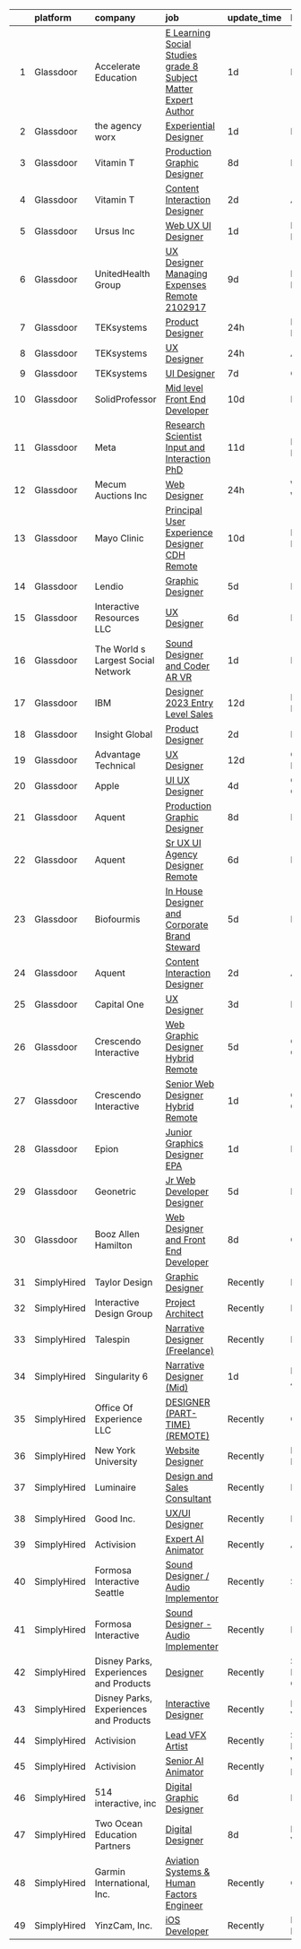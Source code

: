 

|    | platform    | company                                | job                                                                                                                                                                                                                                                                                                                                                                                                                                                                                                                                                                                                                                                                                                                                                                                                                                                                                                                                                                                                                                                                                                                                                                                                                                                                                                                                                                                                                                                                                                                                                 | update_time   | location             |
|---:|:------------|:---------------------------------------|:----------------------------------------------------------------------------------------------------------------------------------------------------------------------------------------------------------------------------------------------------------------------------------------------------------------------------------------------------------------------------------------------------------------------------------------------------------------------------------------------------------------------------------------------------------------------------------------------------------------------------------------------------------------------------------------------------------------------------------------------------------------------------------------------------------------------------------------------------------------------------------------------------------------------------------------------------------------------------------------------------------------------------------------------------------------------------------------------------------------------------------------------------------------------------------------------------------------------------------------------------------------------------------------------------------------------------------------------------------------------------------------------------------------------------------------------------------------------------------------------------------------------------------------------------|:--------------|:---------------------|
|  1 | Glassdoor   | Accelerate Education                   | [E Learning Social Studies grade 8 Subject Matter Expert Author](https://www.glassdoor.com/partner/jobListing.htm?pos=113&ao=1110586&s=58&guid=0000018364090a0daa118d32c1678b27&src=GD_JOB_AD&t=SR&vt=w&ea=1&cs=1_73436b84&cb=1663830657964&jobListingId=1008150875464&cpc=1CBFC3E34E2A31FF&jrtk=3-0-1gdi0i2i22god001-1gdi0i2ilj4jq800-3aac58438d6f8adb--6NYlbfkN0C7xa7DVYBH82EOrPVl9wy0CRhCvggGIIc2dbSrXoZxjXmjzWYCxTTgHhABY2DyPa50pWwcB21B4xQW5P7GwwzUYfcE7DsJmIi8N1uJHOuANzkYRD8ipRrvoo6exnNWRG4IDZyzEmjgLlLyV0uIFYmawJedtn6sX1wAdADjEOdnzncg8vyFHshCbmtJjeYhLxJWc-zIKhE7FYsyroXlqWsnihoazoDVBksWPpIltyxWbHCFFRfIG025pOjJ82jqUK2Z1lxOlGebgTQ8AJBIVaiFd_SRPPyQqxOa2YQmo3K0VYxWvqexb5h0hAf_YWDjnF1Zo2yrFmj83759ZIRo8pLD1PYEgA9sif3PAXv0VFrErKM2RMlVS7XmVzrP7BKWpU364-fAjO6pCTLf3_WbdW3omLaEHG8Z56bk1TiZ0vsByhVJYTws_3lpM4uUGUEImdXFPqC3QBx-ZxPU9IQgE6tVaIYqI5bFBCBhwTzbChOie6zroCdpj55qnXUKDcMZXJB4BlNDgnLLrhK7DuwvDVqjgPvVzBjDSb5SWR1S8bYqCA1ogypQgP0ndNQFC-KINF8%3D)                                                                                                                                                                                                                                                                                                                                                                                                                                                                                                                                                                             | 1d            | Remote               |
|  2 | Glassdoor   | the agency worx                        | [Experiential Designer](https://www.glassdoor.com/partner/jobListing.htm?pos=112&ao=1110586&s=58&guid=0000018364090a0daa118d32c1678b27&src=GD_JOB_AD&t=SR&vt=w&ea=1&cs=1_b2f9d81d&cb=1663830657963&jobListingId=1008151740696&cpc=451933188B21919D&jrtk=3-0-1gdi0i2i22god001-1gdi0i2ilj4jq800-e83289c7879a3890--6NYlbfkN0CNOKpjDIEH11s39GTuUki_mvxNbnX5BtDlH5CMrheAnKze_5JrwQ4joDkGUDohP_Swb8kvI57IGVheLEyWrqJYH2sZnkTZ72lSr6eYAZElRuXevluXizbSRAX2H05GsReTl3_dZG9GrYnvLAAnyH0JKj5A_zXyUM5OFuG20dR5aHIWOBED_kWMYdQb-djhSOLOoENJIcEAFUrEDBoi6wBHngqb0321zgjTHUiPus0KKk9ZAaCI6idUZmub80x7CsgFChAC3YDpPqk7417x7MTbXIGspyhytdxd3oVm2ZzJbP9jwmfdlCDpy-Kgt8berh2HvyGlFBWNqP7Ic34-SVWRuxdi9H3pvlJr0mLMi0ZSiNuCOEKHkF1AEWXCRUW-a0SHyJe_0xi44SPrZnPoin66Cq6iZor6g4s6ostbw0ttkfXZ01J41y1xlN7A9OjAUWTA4FouZdBjeUTh9v6xP-9zG3Y3n6znLlq171BqZDfEoD7BzgUlLhOqlbyXR1JuhHpNml0-F02dEMcnow8FzVQp)                                                                                                                                                                                                                                                                                                                                                                                                                                                                                                                                                                                                                                                                    | 1d            | Remote               |
|  3 | Glassdoor   | Vitamin T                              | [Production Graphic Designer](https://www.glassdoor.com/partner/jobListing.htm?pos=122&ao=1110586&s=58&guid=0000018364090a0daa118d32c1678b27&src=GD_JOB_AD&t=SR&vt=w&cs=1_91a9724b&cb=1663830657965&jobListingId=1008137628230&cpc=F41FEAB56D215062&jrtk=3-0-1gdi0i2i22god001-1gdi0i2ilj4jq800-3b54ab88968115b5--6NYlbfkN0DMrcEu7yrtATojKJA7cEzGQ3FdRGWLh0CZQInL4ECGI6k5tN82kdM0OKoro5eXmjoGkN3iRf5e5ZcIavVqpVlAb7R1mBbk7Cpr2Bv7qEuPvtuBiwbilOJqipu3ddElFNHdzxr8l2c6IDXMFlr1v72E-xAC97n2LLJsTqQkdmQBVhydMkukb8aO-Ox3qgPrUd-YLkQrZbUVQVSaLZsO5xPrCChRy88UDX7rEoyt-DDuq8Ud-MnKjemkGF53byjLJFzmlLNOs_GxRVtqbsHr2P0UrsbJDEAs-7eZkqm4xFdJMNj8yaabBuHdcZUChGRC3l2endB0OziBnoq2WAJg85JfzPHJgmdfqBXRBoeTVCT-BFGMsOgWp_AYAHs2EhSKE7MdFOG9wKLwrtNamVYJficKoQQjGaA686rj3v-JFv1_UvRdV8cZeGeLIBBwEtfWtqDNlRzinxIaSQrzk1OQJ60KerDQo5MUiTJSzNsF5aHukQ%3D%3D)                                                                                                                                                                                                                                                                                                                                                                                                                                                                                                                                                                                                                                                                                                       | 8d            | Remote               |
|  4 | Glassdoor   | Vitamin T                              | [Content Interaction Designer](https://www.glassdoor.com/partner/jobListing.htm?pos=119&ao=1110586&s=58&guid=0000018364090a0daa118d32c1678b27&src=GD_JOB_AD&t=SR&vt=w&cs=1_af38e030&cb=1663830657964&jobListingId=1008149986541&cpc=C4A69CCDBB3B9599&jrtk=3-0-1gdi0i2i22god001-1gdi0i2ilj4jq800-74e436c57d378133--6NYlbfkN0DMrcEu7yrtATojKJA7cEzGQ3FdRGWLh0CZQInL4ECGI6k5tN82kdM0cJmh4vC7Ggj3l_Q0l0iwN0-6-SltHIV2KMPPRa0fLkVG2AgLdH6SKI1FroH00dRmZltYdAeXZKXQfGn86DKRGHxRIm6lVbacqZEsYxpvfE8ffdsqq6IzBQtpq2M6OkULlT6JgvyT_8UhFKgpdn7G9ux85zj8pwj-UYGrwSNot6P8vr6cbE9_i8SQ4XK1wWdeMnR1w-2lxpiA92kMGN1rpZ-Dp1AaDviQ8_eAebyDbHQ4dmMiMfPI2PuYfh-VMqACva6O0P7EYMlT-CWVGhyuHls5oKjq0weid3wYJyokl7v4XQMHfIDRFc12pfvHUuZ3DsmlwY5Ay84PPt-B-c4Qno42pa_7P8G_I00iW4Hcf-Z_2N91ti3V6r3XDG6fFKzotjmSKD6maaEgU8Fb67qs9yOD7DG26HEv5btIOPDB78rgwJxBut8BbQ%3D%3D)                                                                                                                                                                                                                                                                                                                                                                                                                                                                                                                                                                                                                                                                                                      | 2d            | Atlanta, GA          |
|  5 | Glassdoor   | Ursus  Inc                             | [Web UX UI Designer](https://www.glassdoor.com/partner/jobListing.htm?pos=127&ao=1110586&s=58&guid=0000018364090a0daa118d32c1678b27&src=GD_JOB_AD&t=SR&vt=w&ea=1&cs=1_6bb850a6&cb=1663830657965&jobListingId=1008151562653&cpc=3BA4CE39D5B5DEF5&jrtk=3-0-1gdi0i2i22god001-1gdi0i2ilj4jq800-c830932741fb6931--6NYlbfkN0CT8vBT9H5mqECx2dfLV_FONLPDKpIRssxVwtj05Tmm4rA5I0VNOPdM1oYsK66ov5pjF8ChUJ9NdhUkBoLSKCFhgYGxkMj8Dtxgkg9KAUUqsrHLi_JBfO8bappYtimWXEpThQiNgfEG8WN-5Bd6P6UjAl15q4i9bFiirMmrEMMyCd3OwRjZC5ibWouE4ougI0DJksJ13CYzx-y8dvat0sEWlizyS2DSRjb29aG2O4ZXZSPwt9kt7qMaKY9JsQCC5Rv9upCOVf5OVkl1UWt-Y7iHtzZ4Y59pvCW38ikCEuWn7kHmFwg4DAQ_dvac8IouWrmAScRxfLZj5pXxRm_WPujkumCiQqMB62_kzf2C7X2dET28MCOkhgGMu1lIWBYtjidzSsoixs_d-aIbKXoR-gu4uzLkgfIeWUTpEjthPalLD7VNSThrECTKQ-9uDMrgL6ScPoEQtYJlv29k4QbO3TQEW-O1ooP6TKvxzrg31fbRKPT74kMZWMVvahKQZtPZy19zQUqUsse7sRJK1i98E2EsRNccd333Qs4oVN0SeKY_fh1IKhsmHyXgQyLR2VZNz8L0iAmWqrkK5dW6ASdTyqZMFtH02woB8FX4-Q1a0QnuDXEbVtEksv0OxbwoOyifJCJtj04ilTOUi2cMxIOFTDxz9mcvrBZf3Qtmx0nJ5H9Pdra5UaJ_qqggkrQ37x3ws7Akg7VzuDbtKXVq-O8Sxxju7WiZpKLiaNKQs_GvzSoy2k5EHScpRBYxXkhOr32O81NRmCwY664Ave9tU0z7fOVlstJkoKWpOC09c3qQm7AVqC8j6lgQxXUOGIxApT0RbkUGdz8KRiywcp1C8Us6W6BkLIgx5WXgYm6j8eqsqnex-AX5DY9L9oMeUhN6_Kp0GON9rNFA0shq1VaVShgWWUA133gCGRkbok7y7v9Y6IfABBRGkMlqsj0BrVVFp0xCZ2ywgevbE4KqxUd_jmZWmlpj24eEUK9Ok4bciTgqKmCEFWrpP_7AvGTVGqvIznE3YJY%3D)                                                                                                                                                         | 1d            | New York, NY         |
|  6 | Glassdoor   | UnitedHealth Group                     | [UX Designer Managing Expenses Remote 2102917](https://www.glassdoor.com/partner/jobListing.htm?pos=114&ao=1110586&s=58&guid=0000018364090a0daa118d32c1678b27&src=GD_JOB_AD&t=SR&vt=w&cs=1_89fe1947&cb=1663830657964&jobListingId=1008134369295&cpc=47CFDC01B3F81FAC&jrtk=3-0-1gdi0i2i22god001-1gdi0i2ilj4jq800-4831527382fa19f4--6NYlbfkN0C8O9VKdOj_1Zh75e9_CvYhSsWVxS1Pvi5WUWhsf4w7FOycHcR50Ta-CQORLM6vDVcl8koeDK1B0mHExEAlkG7njoJp1X-sxamrvYFlKwPmwKMg9qTb62sNo-PB47IUcAghoLOoU9DUWfwcBhqKJlP184V-pO4qxAYbD_xTcME6_ASjQ7P9UZHg4ADxnY1k7P3OO0Xa3KvtzSF-AcmWTNvyzmXB3CGqDXwPL1kqwbkYW_u8VXk-Qv1YZTTZufztENI7ELA0aXvSJmYAjWotyRTGchIvkwwkUUEOJTMZ6bmCd5c1yEIyrdr-Kje0pZALigGRAkILfH0OYpKSFTE0EA8NcQg8DjSswvwMM8Le7Iby5CmdsfMdwYdnx8iaMuF4EGwE4tp33PocNKQoc4lh7EFPKroFuoVcE8B1xaODn-Fqc0-mhyMyw_fy2zVzT6z1Xno%3D)                                                                                                                                                                                                                                                                                                                                                                                                                                                                                                                                                                                                                                                                                                                                    | 9d            | Eden Prairie, MN     |
|  7 | Glassdoor   | TEKsystems                             | [Product Designer](https://www.glassdoor.com/partner/jobListing.htm?pos=117&ao=1110586&s=58&guid=0000018364090a0daa118d32c1678b27&src=GD_JOB_AD&t=SR&vt=w&cs=1_86704bca&cb=1663830657964&jobListingId=1008154153179&cpc=1CBFC3E34E2A31FF&jrtk=3-0-1gdi0i2i22god001-1gdi0i2ilj4jq800-c6c76c043f195694--6NYlbfkN0AuKz8EBO1xHDEL7V2YF9xF3dC_I9B9i-Zw2Jh8clPMK3KTieKealHQySFBD4L6FvNvbfLQpIi8llMUNZhV1Ro0WjaYI4edDJ63wb41q5uV9pxPZ8As6jBl7C1Lzm4mtsbcHN1vgHBClf1u7hkiQl2Wd8oPiyZMdUSvtsOBr5Fkqb0dqqy0EVXVmffe1j2BtmGR5uocJi_Ws7n2v-cw_0PTQ2jF0Yz6iSmYq43pIWzBndDEfponviiMWXqWOzE5OfcwJ82K74KjT-vXte32GPHTKcQc4Bw9YV9MQh3I2ROc9H2uoV9PKZEznHCST0PIYmJmqchIRVwsphZw83tyEI5tTWDlLlnPaeSWFDgTQ8qY1y4zapt8ycfqz7c7LEk8AIDq_8WBwIMcWLCUCr_Mg_XuPwY435IHkjL2VgDDgWfdGt3kDgCCRrjUvQQVBiSd31Uw5GUkX1QaacDRklrW1xG4zcmAcxfamwQUgef6MwYIOrOoYjgAUAePGm3AyTm38Vbfn1atKfPedlA8-9vHBPOMqqnrUFzIkSmiomzma82DUl07wCUGmu0MIiPQwnfXz42b6aFiRNamOR6n9z53RKT50ONNy74BScCPenFt6SV3L2o5m1VwF0jw0mlasj3JVgz9h-ifS_3QnFE03WodkIrvQIxftJOdqFxY3TysDCpK3KjeK9ltmt8_ggJq9hWKqIOB_MIZg0gGFBzY-tkz2PTBHa7KmLEQv1vdm6U3debx28vUowEV6NevW1-D88o292fscJ89G4cPF-WucU3u8KXmeGUPY4r--f4iS52wXpIhddHN9MOk_nKTum9cCscF81W68dkmh0qn42Bj4yFZjtGDYBow6zveEr0kTPgbN_KjVVG8RUcMPbf_1LPJ9mdfkvQhYu3A0MwUBZtjzd4Y5tqhNzUUcrFoJMXWn1LaREC76DuKlNV_CS9a)                                                                                                                                                                                                                                              | 24h           | Minneapolis, MN      |
|  8 | Glassdoor   | TEKsystems                             | [UX Designer](https://www.glassdoor.com/partner/jobListing.htm?pos=126&ao=1110586&s=58&guid=0000018364090a0daa118d32c1678b27&src=GD_JOB_AD&t=SR&vt=w&cs=1_a5ec8c26&cb=1663830657965&jobListingId=1008154153219&cpc=2CAED5C921A5F994&jrtk=3-0-1gdi0i2i22god001-1gdi0i2ilj4jq800-178d55e05013891c--6NYlbfkN0AuKz8EBO1xHDEL7V2YF9xF3dC_I9B9i-Zw2Jh8clPMK3KTieKealHQMRxLfyLBLKKZnTtOLK5pe8dDw4bU9MySyCwPj80OrRXMV_OX57OV8Q-LXv1lX0Iyvw2zWy9Z5qUV9f0WE6uV2sZbzfMXvwGsElCz234Mcijf7Drybk4VwxNzWUuXByX-I0LWDCV_0dX_kNku4sN7mgSLdYhWQoM9pCGaafuOjkJ6ukQCeX8VeJjs4iJkdu0gfdK85iwzOJdSuOF_jk0TEweswM7xANz0Xi8C43pRkkl8xqj9kyPC94If3MAOMrTZBZaAgyuIJEUx6C8LIEe2bgwhl55RozP2RV2Dwy-Qx4var8M2d8mAcCswgI8u8ooxEqyHEqukKR9s4OJJWMQjKYmyhXTbc8narOM8F4aXQV8jlWHoBQOGjcDYdCVhZe2di-V-K_bNxJyLRdeHW092XFvTicRsHewxm3A0WbMRUrw5HTLB5-RhLKi6ogLUdI40dvJrbD2dN1DOti6DaO1cXvnMjlxBvKDnjUs8OP3twojdjsXyo5Y_8XJjudAgePrX_3bc-N6xkfZG4hNInfoRmpECsc8aZI-tH7aoUkQ0pXCI9SV2y5it2Jee5rPR_PsGErHAQYv2GD6Sd4nu8FL6pVc9I3khWP4BMXQjCSNNy9-9deQhh6JLWOie9re2vdbSUGyQKJUQA6ELwBnl_KdyZ3jRvFDMY53jrFCU63mYABK_Pgxt8Kl4S92XxgpPjen7cziK-OX0_nxbG737FokdSu1oSdzsXGLComxQCaC2kw_VjrM_dEoP2hV6m97gv_s40x4gjZlc8Hz56PbsWFyFmZz-R05kPgwI3mq_cB9O5ZnRIdrINE-0vUvG4m-n0GRhts2QCbw5zhFVdiWnytYOCYK2zH-ayhuJiiTqu-P4z5X3iM9dUC82v2LPXdU-4vfe)                                                                                                                                                                                                                                                   | 24h           | Ada, MI              |
|  9 | Glassdoor   | TEKsystems                             | [UI Designer](https://www.glassdoor.com/partner/jobListing.htm?pos=125&ao=1110586&s=58&guid=0000018364090a0daa118d32c1678b27&src=GD_JOB_AD&t=SR&vt=w&cs=1_c61258f0&cb=1663830657965&jobListingId=1008139170501&cpc=3BA4CE39D5B5DEF5&jrtk=3-0-1gdi0i2i22god001-1gdi0i2ilj4jq800-dcecb4742878a042--6NYlbfkN0AuKz8EBO1xHDEL7V2YF9xF3dC_I9B9i-Zw2Jh8clPMK3KTieKealHQMRxLfyLBLKJ_aEawN_Ftcm3oK5qCBmQYIAFLuUNknXqU1RE4IxkKMX0GkemECBHvQwML9Bd2KsXdwxujbGWC0DUgt0jSXNgrf-PmCL5RIro4jTAdH0zkQqIjwcsRfYa7LmK-PeEgft8FEV1Xms8t5UOP08dTNPEPdTsCaqZiYtIh2-K1RsK9IyCa4zJ0OI-po9cAktdLdUBVbHrxFnm_zqfUV5C5JTdL3IWGD2UVLVv38q-thfTYUbnAE58huWdo8pOXglPQBAl9sfM30P14EV_uTyjVS5TRxdxtb2WPHL-4Ptf051NJ45zvXgqQwRvsC9OrVV7qHepQmBAr2uHjwKFBZhgKEVgt3GvJ_DykYyYNmyhLYO8spLBboBIu3TN9SMW0Rk6tS8DJ1Ie24KEDiDO7nVSr7t5--l6-WFPtBGhTbc3IsYNB6pfFhW7vxPUPMjG2XJWYHaAmp4Zd4ABPbC0lGRH-K3czDfqzdj8TfZijNLRUJcBgbHLNnSRG97Hc_euiYSQZAWmHTGLtO7ETsnZKe0bOE8aUg4aEsodlQnvHMkOurQdR-RJksuJTJ7SCmDzuPOB601Apb5rpIdVn4OXubq95c7Dqx5JbLHjtzXJICvvipf6JG0qsXRAtC-uT5lFlifqAoxBRIuzp6R9G1UqPCGm3IThNLmBwCSnMsDzRpv1H-hDifFDTCVBlm-TFokEAjXzYOh0sYJnokBkBPmN4PeX6Fy7ihXmECocRbvPx006S11t0U-QNnclQCsv_7xLz08akBZ-w5pRcRyogzLK-ea5JH8txzkZ582CmxFutJNAHR3xEAB5OnOa6SgLIqT6-A1BWDqNoZKU-0vytKaKL_s93asBt1XnP2VBBn-MtGAv5zM8P2Q%3D%3D)                                                                                                                                                                                                                                                       | 7d            | Chicago, IL          |
| 10 | Glassdoor   | SolidProfessor                         | [Mid level Front End Developer](https://www.glassdoor.com/partner/jobListing.htm?pos=115&ao=1110586&s=58&guid=0000018364090a0daa118d32c1678b27&src=GD_JOB_AD&t=SR&vt=w&ea=1&cs=1_24243a3b&cb=1663830657964&jobListingId=1008131628869&cpc=AC285F3A3ECA6BB0&jrtk=3-0-1gdi0i2i22god001-1gdi0i2ilj4jq800-37a21ef05ad574f6--6NYlbfkN0BRnp9iq5DolHnWS2ynCcrcJf8ULs8QDjidmKWUdU9db8YxBOB8ochdcD01hnJ83m3BW16zVXIgV2V7wZcvRAS3U0adFUysVeFwfIu2g1zccqfkZuv3FZNVi-PN81ZQtn-L__TStxARP5XFx9JNq9T2upctV8-AGSU-PPC6Bq79dOoxq9HruQ9vJFwpZT6wbPcHsdgrmx3-_6fdZJNysEysRVtSUh9dxq5ggwYcynS-_YhEYbDEc27BOLvliLwnVVKou3rt56YM1Co_mlC50JkKVtz6ek77ve4ybLRtzsjd2zrdTEJXol7zI9NO6dtTGVNvIIjMpOdlKlnnTSHKbCqT1zPcOEeabXFmoC-Xoeq1FKurnPhSc5fqtRLhOlxPY1vLguBYfZ-TyzeGxItaRu6sMTaBUIY083McKDIWyi_O792mrJNwTAK1Isd_6AoxPXrz4DI_4fu83qoEuzoGDm8ZeEeq2haKn1DRaCQQPtZbq7IXCWBQN6xuexcv42SjyM57sbXEfUbIKg%3D%3D)                                                                                                                                                                                                                                                                                                                                                                                                                                                                                                                                                                                                                                                                | 10d           | Remote               |
| 11 | Glassdoor   | Meta                                   | [Research Scientist  Input and Interaction  PhD ](https://www.glassdoor.com/partner/jobListing.htm?pos=107&ao=1110586&s=58&guid=0000018364090a0daa118d32c1678b27&src=GD_JOB_AD&t=SR&vt=w&cs=1_42ae424c&cb=1663830657963&jobListingId=1008130556254&cpc=723ADC3DFE402989&jrtk=3-0-1gdi0i2i22god001-1gdi0i2ilj4jq800-259684e77355a26d--6NYlbfkN0DYl4UJW4r1Vl7FEn6T9F-rD9lpC-0oMJVSiWjK_MGUd8e8cHXcpv6KPyjLHZEfqkUa2Jc6cPcSLwJtDf9yNPnouANEsDO40Ho9hT0_6WKpPl9yyeBIIKAH9oXnORffa4zf7YrQT5IBDwvDoeAGx0snk40dL6KskDcuD8scR3qgBHOeDB8YbG7lWczOc5JSbGoRSGDYS4WFm_BjhvulLFAz-lUCqLiafD4Plo_4g2Mhef1Ru4bEbQP5aQCbsi6oyNUEYNSldZZ7TlwcO05hydwVnlq5qGkpdM0dCiMNA74CMZ-FUESTbUkWke0HCRVp7QD7NmJu5MRh54x0TjrmM1wliCjUgFEwrUDYzAv8Wz_q0q7CigyoClKu2wWff0wqm5DN7WqMFT4xJEZyzs2LVpSRxnFjyvAorEMz_BC0eHeNMi2CI3B29OfFIZHD5Obk8LI_lZVIZ_SOfS5bFl6YHTqEi70eGozHs-Qsq4d8nuDha6flxdyGGdBLPDaw1gBiCcUnynF0wXI93KEhkr2-9bmpTy4R6lAu7MCrnonAOo4QyJ2aDjgH25VmX8G7OjgF3cpNzpU-Fsv34hHk5CFlqUhyPcFRMLu8SXodgN2K5QBYLI3qJ3PYPocHUYkjeEvHgnA6kv9D7O-fffPJxa5F6YQoNBDwxH9vHaSZhlwqaVBAnDU3RAL9hYVaVyPPMeUtuadjo29RHa2WBwbO6_DozX6uvyC6_EhAOe2riXKMlef7g6Z-GeAkP4GkIgv4oBXgnJrQghLT73vOL11FZ8ZVEzgoM2fFO8Ecvi4gaSOeyOFog0Zo2EvDgY78Zzbog6TEKH-GcLI8XmFPpejO3uAKgGigbb-z9BnEF76LIu_bOB7OwzDE-A_p_-41AL1332ZFUYG2tj3zrwwlC3Z9M6mU2XFikv-Uig9x2dLS55DM2PpEO0Fg4WjqJrVca-CC5lyegulWTMCsApiCtxD6SkygJdWABGAxhlrr3y54opgPqNXOLhert5ykyDfnGaSalMBqiBFVsHbLnZAzRySA89vqd9BExjhTCqQUkJoJg4dPXp3WcBF0IDRbSEBmyFJXMTKa3xW0HS0kXX26AA%3D%3D)                                                   | 11d           | New York, NY         |
| 12 | Glassdoor   | Mecum Auctions Inc                     | [Web Designer](https://www.glassdoor.com/partner/jobListing.htm?pos=106&ao=1110586&s=58&guid=0000018364090a0daa118d32c1678b27&src=GD_JOB_AD&t=SR&vt=w&ea=1&cs=1_43b9b889&cb=1663830657963&jobListingId=1008153833980&cpc=AF1E4A3695F490BE&jrtk=3-0-1gdi0i2i22god001-1gdi0i2ilj4jq800-b987137cccc5f5a7--6NYlbfkN0BSVMn5y5K4bBmgynCIJpqi2mdFj4vUGGCK3ku56AJ4MQPWMGAYetg0gKkteSpWBsXHrlID0tBxY3TrWf1t7IScCpkoF6OrupY343aAI99a-WAv7aA6qv6ZFSLIKdaqIQIQqmRmgSb6qTP679oowOpw9etvx-KOWrQ-JH3Y8mNywp4b9OeXZ_7aOJAq_AEuPAIg2O1sdCUHIG_-3KF7b7LJsD8NOz4TP4PSKTM_l7XSWGUhr3jbyKcas0J5qljH-LKKCYgYbbWDTnQY-Ejr6IfqIqu2jwVSzedf2wumbtbUZDgoFegXrvtKo8XHElv3C2rh5Ugs92oSp2vmypStuJx5Gu1_9ALgKKNbl30ACv3sMLtQtxT7CisCtlchBGO1woaSEeH60iErhaOBDU2MQL_E8EtV47OwHfXaVXuUbzi0EAFkJnKIUGCafV4VfrSojRIlfLcH3ALOOxQkQ1a5tehLJO7mrLS05l-zZ3OK-X_NU6e8ik6m7V_Skd_DC7a85DuQoJwOnp-a6JVztVO1_ReS2cdee6UBK8I%3D)                                                                                                                                                                                                                                                                                                                                                                                                                                                                                                                                                                                                                                                               | 24h           | Walworth, WI         |
| 13 | Glassdoor   | Mayo Clinic                            | [Principal User Experience Designer   CDH   Remote](https://www.glassdoor.com/partner/jobListing.htm?pos=101&ao=1110586&s=58&guid=0000018364090a0daa118d32c1678b27&src=GD_JOB_AD&t=SR&vt=w&cs=1_dec3b516&cb=1663830657962&jobListingId=1008132423634&cpc=AF8BC9077DDDE68D&jrtk=3-0-1gdi0i2i22god001-1gdi0i2ilj4jq800-22e263b13a21b426--6NYlbfkN0DAEceP-M7Shj5_gfKRzkCBllP1lnjH5WM5gyIsLK1tG5I7LeeaiVBc2NmkugE2pFASxQwGJT_bmyFSzCnNxLMrf-idMHMV4HqrbueQNOotwssm7yAje9Wd4px5XzoBeLn0hGZnojA1sSE0GXF1pmCC-Mv5qowflT-H4X4TRw8_wX5JXOyTUyPc_gyRUuivIPu1auehRca63dCilyEaf_JihuopMfrxC_Tp7vBu96qcHXl3oAv0hkdH6o0TMXL5Mm-3TRJuBU_LD0Sj3K0RlCzBuL0muXmCJDRGBQkEZ8H_s5a0HOHnWCsSR1u7FSp8_ZTMqxwCn64d4hB-Bgy-r8gtm1y1Zbe_xpKa4hJO0cOu4bDYMfO7MmVlkjKKjKc3pAlONNEsGIVrLD36KX943Lfe6a4TioxtM_460Y-7Gtv7MXmxEw6YvHHJyxy6mXeBOXGxf_BcN-uSg04EC9xJoeAF)                                                                                                                                                                                                                                                                                                                                                                                                                                                                                                                                                                                                                                                                                                             | 10d           | Rochester, MN        |
| 14 | Glassdoor   | Lendio                                 | [Graphic Designer](https://www.glassdoor.com/partner/jobListing.htm?pos=109&ao=1110586&s=58&guid=0000018364090a0daa118d32c1678b27&src=GD_JOB_AD&t=SR&vt=w&ea=1&cs=1_38bde511&cb=1663830657963&jobListingId=1008145730374&cpc=149B3D5996025BBA&jrtk=3-0-1gdi0i2i22god001-1gdi0i2ilj4jq800-728fcc5ca9b1a947--6NYlbfkN0DeDTa8A5XXaP3hF5RUeGNUidlMB_lbQpEViSkLjPD18H4tnerHt4majvAAfyJrokhr0rstVQpyf9jWpNm-qURlZ8CK8g-Sfr-CVBr9OX_cy0NZleQoW230nCfpHjyeungrhHqtRGSNGUXzdZmu_sw59dV6q12y4aT7O5_qvC-GVnkBByae03atcXDMquGjfQ16_8yJyP9wruL0zSuAPGat0M7gGqq2ZU0KSEcgU6uRSxc874vqriGRrk_D1QchWm4cev_VLTPZRb4329Y-nHYRIYV4jn3GJ-vFYcMEE_5lGy3kcCXpAq3jEhtho9lr6h_1szP4en0Vtgh8PT79tCUf6bNV78VJ1IJsHkPcdkyTXFfqqycEkI5e6B6BxtuHdqR68zXhHvw8BVuyTY1lMXwNmgd1VF4ozv3EEBvtC2xiGl1AY5gFA8rp-geKUQCb0MhxJHRoAv2-YTTGxyjIxUJhpEXL10zeZIHfmWlLfs6EawyDJKrfWkqomXD1oBPV-a8isRx8kMIEMtFiBQGkc6v7Nbt68MNaTMuNQfj6oxIImhjVwhJxoA5rNBnnRYBIuCHFS9-9SwAyhoFYglJidRCc_ggyRkq44bCWL3HPYTvoJ_8KPjZIPonY)                                                                                                                                                                                                                                                                                                                                                                                                                                                                                                                                                                         | 5d            | Lehi, UT             |
| 15 | Glassdoor   | Interactive Resources LLC              | [UX Designer](https://www.glassdoor.com/partner/jobListing.htm?pos=124&ao=1110586&s=58&guid=0000018364090a0daa118d32c1678b27&src=GD_JOB_AD&t=SR&vt=w&ea=1&cs=1_524968a5&cb=1663830657965&jobListingId=1008142648267&cpc=8795CF9063CD573D&jrtk=3-0-1gdi0i2i22god001-1gdi0i2ilj4jq800-965bbbc5464e509d--6NYlbfkN0AxOKY7BEoLyyWUd7gcZ_y97qaD7nt40b4JHkHkXEVLH_lg0-LvjtmOnEWKl8KN-noEpxZ7DvUdAuNWBdghGOPv0WiA6KyppQug7Gz6Jgj7wS8ol4BQ-x91TsvwsEBTuY_B4Vh4Yw-V14xv1DXr1si27RyMpvFDOQPMQYpdqCT6bFFTNzWG5SYCsJhhH5R2oPL9RGFjeqEfTL-RkGGsbqOHmzEdiLtnfGqYEhBDCItQAmtCadRt1KxcHqytij-aPS2mWFiU28M7LadtpKpYLMKPSkqyBsLN-cFqyNOfyzOe7yjlrsC7KW8j7KYEhYZqCoRQQlQ5TJ6RlGqvXqZQQo0YIbnknoQC78jUmK4UXcbJxET5XjSSTRljGYH2Gflu8bT6oCzrKjkJsKYpPWuVtG1T-3OTErBzZ5InQQ0hZmvEVS43GKmKqLu2Z-vHVryDJcFN7UkS606egbx-TJrezfO6Cv-6gJDPXkc5IXfZVqmYzRXFbi0V3B8rkgQK--Caq0c%3D)                                                                                                                                                                                                                                                                                                                                                                                                                                                                                                                                                                                                                                                                                                | 6d            | Remote               |
| 16 | Glassdoor   | The World s Largest Social Network     | [Sound Designer and Coder  AR VR ](https://www.glassdoor.com/partner/jobListing.htm?pos=111&ao=1110586&s=58&guid=0000018364090a0daa118d32c1678b27&src=GD_JOB_AD&t=SR&vt=w&ea=1&cs=1_b6f255ed&cb=1663830657963&jobListingId=1008152609369&cpc=65CC663E25211861&jrtk=3-0-1gdi0i2i22god001-1gdi0i2ilj4jq800-029dde3cb01d40f9--6NYlbfkN0DSgjPPcnEdvoK3uuxfISLALE6pB1FR7YSHOr_tSg5_QGIhoz_2VqUepdcKLBLI_zTYRTCT7JhMtsmiv5PZwdrfXc8C4oM_RsvOagtdCEtGSYYV8ryZTvSjsACElXiS5yq4SlRNZf23SMXNWOZHNwPA3maQ5tSxRZdryo6dILgpzpOp2QwpDoauAqy4boAB-QYEp2rzztZ7lUt0hfLYd-hNj0aK8WqO_Ldo8Vfyg_5k3ktVAbnLxxqcllAbq8qJanokzFf1fTsJB10WwjcebXljkEHa3xjk1klbDWS40BabZ6hZzWgy7JOlbk2sQyJmanL_jWI_B3fuN_TN0tlG-eqcTfixAolp-jTg91PD2NTha9qd36CZt2M-eVr6545BRd8O5e2ToSRJ7cJBDdLhqQ2GeX9f4eyhtM3DDcvphn8RzM65zFVYI7b7kSPJEGlH_RYqSy1LpVpI8Uuodv1ocaJNdmrYGsweM6idoVsXUmIUc4DZ6jgt86-bPX_qVpNZjaRirAYYzWn4-9JaKqdWEEJOaU5_iC8zbfKdUBBTM6a9iTYi6ec0b-9EsoLc_2Ik7TjNg8rqfs5-JYtJo53VpAbzz5Sc6Hpivkk%3D)                                                                                                                                                                                                                                                                                                                                                                                                                                                                                                                                                                           | 1d            | Boston, MA           |
| 17 | Glassdoor   | IBM                                    | [Designer   2023 Entry Level Sales](https://www.glassdoor.com/partner/jobListing.htm?pos=102&ao=1110586&s=58&guid=0000018364090a0daa118d32c1678b27&src=GD_JOB_AD&t=SR&vt=w&cs=1_9117c5ec&cb=1663830657962&jobListingId=1008128772292&cpc=4B86475FAF393599&jrtk=3-0-1gdi0i2i22god001-1gdi0i2ilj4jq800-ac67045961d7dda5--6NYlbfkN0ASsx9s5kYVCGTGnmC6Xh9NWSoe0erEY_uce-MxN6cSfhCFF8tPJks6RQ6ru_yf5NKDqaMcjlkCnejbZMc2kfmAeFytjFSPIe7XmznJcN8GPtPmY5Pv77bEvtALpt3p2I6vWV56CRZ5FkKIQsQI59-GlTpq54Y4bvmWQCWd13zv5NXc1uDLpREDnNJZvBXXyqO5WmkMWKk9EkhgJw8Eh09c7h5jM-jhwGPOvRWowqfxqFEkB0VLTGMOy2Fbl2erbrLNxi7YdSy3J1uJZU2tOb3PHdCHA5lFEI4Db8AddnOa7xS1en5H3f4scs5dPYh8cmmyJh12Rjh0lKlwUY_zUtSH3eQavrqgJ9jwTTHNjYAhWza1mJtaTt0MbrbubdssvyDRM_P6y90jJssnoAyrn7v2jv-wZQa03GF7Rd94DQlnyMjNHrrMp_qNxefkjtAxClUQYLXuF0WNCI6DCITlc9jz09iDdVlIU0c-wlzVjWPnTCWrFYlGWzSSyXSnP-xj3HcYC63IVfudauUGF4NisFe6ERc1X7y7w2cwgFcXXtGpHl_Tecdy7UFmf503DPyj6fpWEhNqG40p7s6Upggu-iANpJyh9rTzmO_n4x1q1c74ABTi30pMnNIXOpv8P4pjJzqTZVXYBicQZg2kSvS9JXbTVmx_4sVl8CTgJEv4O_ZW7Tfd1waLDKS1eRNgV5YRhbfUaQdmtDOCp_J7pS9NxGA0t2bcrMo7TWeILzYD8ER3eFtfdjFEbvri4Y9IpzJALqx75EEC2_Z9FNg5ncXJLZ9I5eQ0eceCrlknqlqtZ4kVF3eFszsKvNavp1LCQhkAorj6fim5UTUFKQoR4MyGTDeiel9VA4I-utQVMLPZhIJSoz3uge7yawpgIEnKK0aG44zD-aQpl_JLIxdiPCqM0jye00dUHnJec0V_INGTwurqkzec67BZAfblknXpsGPCIZddTxpwZRh0aS7eafFWD4RMpxwIGmjNO_1v6TVVJBHq7KZLAH65syp3dyHnCNy3y414ksjvFxd3bsvnMm-PDlx79kRxMfoTngRHv7DQZrku4jseKxtaUjLvZ-l9Un34vSGwR2AdSjsAEn16e_1vKCBVTzNiOEa2P3Om-GnXGmOa8bSVuyuEyG5vz-2vZ21zLBvjY0Jh6N6ytg%3D%3D) | 12d           | New York, NY         |
| 18 | Glassdoor   | Insight Global                         | [Product Designer](https://www.glassdoor.com/partner/jobListing.htm?pos=121&ao=1110586&s=58&guid=0000018364090a0daa118d32c1678b27&src=GD_JOB_AD&t=SR&vt=w&ea=1&cs=1_8d8b6c29&cb=1663830657965&jobListingId=1008149088626&cpc=654405A9B1E0A9F5&jrtk=3-0-1gdi0i2i22god001-1gdi0i2ilj4jq800-9e06504dedfed92c--6NYlbfkN0BKkHZu3wF05EeDimN_p6sYpKCMArvwa95YdH7UpkaBCuXZAtggzO9lWFPdGsiWEnUTUyUtqDeHIVrUp1btToHK2ftrjWk5e81xE7eDd7nZbp_DJKORDQWyeaefmGYOH_5XLRnBPYeJQKgOi34rx6T0Sq3_btKU-0-8g5_zHqgg9L9jDZArSJK_VtpRb-2I2FPSxN65F29CbJYyluEGs2qvS1xnr4CZWlK8jD2Cvya1AQm52ccxW_8kKmkRFJqITSF3O9ZP96eLstD6XOu_QmsLqC3JqoZ4ylHWcJCRwC_iYu7YvKJjc6ZVQWJMSzc28yxfMsHHpc1hmQkkiINsdhXZKBaGGsU41kclijgBFyHH0PhedTHFwenybBnr1Ol5tsVAc__o3hpNqdoLaauxZ1WfZdJoq1QrtV_fTgmnxObxjDSkktX2iPk4LUxC75X-Du9W2tZw1aUwqmf0EdHlhKxUHYG66sk65NLGJ7HNHSR8s9UNMWVnCa5nVYR8D6600Hhxhxmf1A2eKyvOIYFxnaiy)                                                                                                                                                                                                                                                                                                                                                                                                                                                                                                                                                                                                                                                                         | 2d            | Remote               |
| 19 | Glassdoor   | Advantage Technical                    | [UX Designer](https://www.glassdoor.com/partner/jobListing.htm?pos=118&ao=1110586&s=58&guid=0000018364090a0daa118d32c1678b27&src=GD_JOB_AD&t=SR&vt=w&ea=1&cs=1_bb872202&cb=1663830657964&jobListingId=1008130402855&cpc=9DC6E4D8324653EE&jrtk=3-0-1gdi0i2i22god001-1gdi0i2ilj4jq800-072a84bc3e684059--6NYlbfkN0CQRQ3eiV4YWjrRS1ho7HVQ9JO8v6Fb3eU0yDOJbdOiEguntuRlpE4-_N6DYLNj-GokZBu1hZ7lpDV6rUsoRnsT35dGJJCdwM8cF-5HAr67c3P9WnYKPAVDmI2tuRKjlreidRllA-gZ3gAE8MZMEX_JV5dpIz0-E1apUzLNsyZhofKygr7jiYIr9Gv7dV3w7IgBHCorSJnpNQw8eyPSG4nfCTsXBtVAUSSEq-vGT5fMHG7FZDI2s7tgbKYPeb6qqCpNh7c2EAviic67iOKvERzGlONieajA9PYAPKgqMZp_xqsC4chCJDdmyVqPb8tjKrPgqYjxnJgIpm0mxCIcLmktEyMq4RazAUi2BvUkJl-hK5soVcC2QBK5mA_E0QOXnLgKnSUX4Z3jkkD8Xh3PZQC15DY2sNCb895H3H3YRup-l2UXEm7FxhT7YfNsm6_PRb0i2GR82gPNtcpiPaVvIjPUXEraEdPrDJb2aTFop2lYFHZcWn-iItZ0GTfYmRy3ufkOUb5hCR3K4xfrpo-miXzP6pC7diFwdzuWvd9KAXqx35uQdRad6H_vXL4rhEBAsBsZqSSe2FJDCw%3D%3D)                                                                                                                                                                                                                                                                                                                                                                                                                                                                                                                                                                                                                  | 12d           | Concord, NC          |
| 20 | Glassdoor   | Apple                                  | [UI   UX Designer](https://www.glassdoor.com/partner/jobListing.htm?pos=110&ao=1110586&s=58&guid=0000018364090a0daa118d32c1678b27&src=GD_JOB_AD&t=SR&vt=w&cs=1_6a824ec9&cb=1663830657963&jobListingId=1008146232570&cpc=8795CF9063CD573D&jrtk=3-0-1gdi0i2i22god001-1gdi0i2ilj4jq800-10d876441d9dbc59--6NYlbfkN0BvKrLyj5gPmtZO9T8euul8TCxuuKNOtzRJOomxnwSEodTz2Bc-sPZl5OJ9R4TJsNdP1LrRDE0KT8JEjveg7rgr2XaFdWdHk3lIFAJ3qXp8x5UW7eSBwDM-TFrC0_xx-L4h4jIwPYhd4pmUXRU2P9eVwrXTp1SwOBEBCd69L-RUDtc7W8gS7DT2EWQ8u2y2zFVexT4C3X1XkOPwzjvrEdA5uXV2D2-oYHHUu17xgqa3kw1L7Uc9LS0GpOlGyN0LRfBGB0RgKLnTRKWCsFcVaES5yvVKxdnMrVf9jlEHGS-ysfu5aBltNfXAOD47SU_FK063vO7vF6tmm0Cx3doLi82nuFvM6snj0YIIZCKwkF5sPAD5alWQ0ZKZ_r7KLKG1J7ps2vdoVVjXXcjtruV6FM_U87AQIuscUhsV6yKn7Wc3l0Cm_YdPBtHOp6DXzZr4HwHQiVCKsP1r331l_gBPyc1yUlB7hTuXFhNHK-nDf-beyV-Ni6FQil0ZOL90SoeBOeKhU0Nr1LniDRiUTLohhw7XyyOAvx4bnNr52X81BjXprqRTdDWf4gJ6g0MsEpw18lwx9r-Fi6gpGOeAed_OQvA8tIgczJI3bvt4GWuowDgP_Le9QmqSD8dVK2BlUHOWpTS6uIhd-ATAbMoeqPIhxw0VqHQfUpp-PbmlBQKDo-FM45l9cj2n689jqq5Skd9gImHsThpVer6EvrVR-2H418MjBJzO_hPPObi1V-8H9ovBNoDNrkWSwrI3oYo313oF7TePfftj4923wsBs5nVTVX2e-B-X_4npYHZEuXbDa-053i2NOwTJJrgK_2OfVNVaNXJb9J_oMfx_I4RwAS3ZUCfBu7MAn21N5xCe_SyqikP3_x_JK7-lV1ek1U9902w87RofvtZ88-CWHhJYGmthVx4xOL-H4c7UEiZ8GKdKpbQLR7U8N0vZNlUvs8Vfik0VvLI%3D)                                                                                                                                                                                                                                | 4d            | Culver City, CA      |
| 21 | Glassdoor   | Aquent                                 | [Production Graphic Designer](https://www.glassdoor.com/partner/jobListing.htm?pos=120&ao=1110586&s=58&guid=0000018364090a0daa118d32c1678b27&src=GD_JOB_AD&t=SR&vt=w&cs=1_db06de22&cb=1663830657964&jobListingId=1008137701808&cpc=3BA4CE39D5B5DEF5&jrtk=3-0-1gdi0i2i22god001-1gdi0i2ilj4jq800-c34331ef8f6e35d5--6NYlbfkN0DMrcEu7yrtATojKJA7cEzGQ3FdRGWLh0CZQInL4ECGI9gD0Wolx9R2EDT7B77c2cSYJ3gyJkohsuP2ZThPOhKTHR1BalkF0phbfTJvBrFfKOKdRDZMAVccIvHs6vW44ugufbuxLNMOKcFMeeTkrAkwbVhdEVAgD4056z4OKnOUAurN-W_eKzw9EGxQqRHViAfrfh6-JaZ1DmSZ3aDbSb4aAVnTPRzdUYSKGcEiCv_WQLbZXn_a9_219Jg1JlpMRVaEYl_muhWR_w06BQhaIbURW23RVch5M7mZmkYujCsaVRhmtG1ROwVoSSL7Zew-1ofsP5JU5eyw2FSfnFk8GKh4Ptq46h6fUxanLalBu2SKrGifRCrw64iyKnNEjT7B9OXpJLC17uEDw4jaxkiKE6NLg-fZK4_Ej9SoiBe_f6pT6R4rxWiEJs3xOBHN049QKgHNJe6csGYz_Db56zhZ2MwxGybLJPWGqx8%3D)                                                                                                                                                                                                                                                                                                                                                                                                                                                                                                                                                                                                                                                                                                                     | 8d            | Remote               |
| 22 | Glassdoor   | Aquent                                 | [Sr  UX   UI Agency Designer   Remote](https://www.glassdoor.com/partner/jobListing.htm?pos=123&ao=1110586&s=58&guid=0000018364090a0daa118d32c1678b27&src=GD_JOB_AD&t=SR&vt=w&cs=1_ec4e1034&cb=1663830657965&jobListingId=1008142525571&cpc=3BA4CE39D5B5DEF5&jrtk=3-0-1gdi0i2i22god001-1gdi0i2ilj4jq800-92d1380e4e13d274--6NYlbfkN0DMrcEu7yrtATojKJA7cEzGQ3FdRGWLh0CZQInL4ECGI9gD0Wolx9R2EDT7B77c2cSdLhinzOA74oqZk4tvPZ5ESDNn1MhoQkHJMB6s0Jl7cb0jWggrnxQLJOltMWhi9-0UXp1mbM9SUpfh_rclkm6sbH__NXfydx7wy-9U038BN1iZ-5wJO5RGo6J0rbaqFNtM10PsJrM7vzZmdrFyy7n4PE4xcUySkyS7oRntDe5x1PMB1wkk0mMW5mRGV-zRApy_Weovun5m2ZRJeq4KpWVwlrOEB2eKOGyww0Oayu4Ywm3htry7eNeldsbswr7fm3n_QfB8zWXKDznA-BlZ2SgLrjN-9JEtoTh9FYen0JobwLEazxsnE1mbrZFkhxBg_nnOCCz_Ad_Ksg1mQ0RIUbeAkv0pifgj0723x9tN_MWWTNJLRQG1ypZbOHQYS_idyzjo0OK2K7HdbGcPBEu_AL-Azo7Oj0hJa7Q%3D)                                                                                                                                                                                                                                                                                                                                                                                                                                                                                                                                                                                                                                                                                                            | 6d            | Remote               |
| 23 | Glassdoor   | Biofourmis                             | [In House Designer and Corporate Brand Steward](https://www.glassdoor.com/partner/jobListing.htm?pos=129&ao=1136043&s=58&guid=0000018364090a0daa118d32c1678b27&src=GD_JOB_AD&t=SR&vt=w&ea=1&cs=1_aa9a0439&cb=1663830657965&jobListingId=1008145224436&jrtk=3-0-1gdi0i2i22god001-1gdi0i2ilj4jq800-2e476ff989e9cac6-)                                                                                                                                                                                                                                                                                                                                                                                                                                                                                                                                                                                                                                                                                                                                                                                                                                                                                                                                                                                                                                                                                                                                                                                                                                 | 5d            | Boston, MA           |
| 24 | Glassdoor   | Aquent                                 | [Content Interaction Designer](https://www.glassdoor.com/partner/jobListing.htm?pos=116&ao=1110586&s=58&guid=0000018364090a0daa118d32c1678b27&src=GD_JOB_AD&t=SR&vt=w&cs=1_af92c661&cb=1663830657964&jobListingId=1008150097125&cpc=F4EED0218A761C36&jrtk=3-0-1gdi0i2i22god001-1gdi0i2ilj4jq800-c038fa1d592be6ca--6NYlbfkN0DMrcEu7yrtATojKJA7cEzGQ3FdRGWLh0CZQInL4ECGI9gD0Wolx9R2v-Aex0-GK04vqfpt-EPEKDuRDf0UrubN2md1ik2nxHBMDzlSexU8euFO0tfqoQXbgsA3R4-Je4HhykKv9Majd8qnWelmNE5KszsJkY4NJg02MfoQN69XDB5uLmFJBma0PC_17u2kwQSdLHeS-2-9y5RVi-afr1g2GxkndT2mVVWiVnnmKYtt_KybthLqlc0yHuc3Z75t11dhRlkRkFiTha5y5_kEXydZylpC5oH39CO5TROog2ZA_ZQb8sjSkhon1AcXSdAm1Y1ZMS3SygBycvk0czxFj43FI57nKz4Wb4GLIMDh9ZVGYLKzyTct4-sBVb47L2u6ZajzS9-jNLuV7sc9iHBO6MOgNulkQ_cfsoY4CAndYvHBF7S4drw6e657Rd9m5nvVYEv5eet7Otjisrvu4k2lOL6k)                                                                                                                                                                                                                                                                                                                                                                                                                                                                                                                                                                                                                                                                                                                                  | 2d            | Atlanta, GA          |
| 25 | Glassdoor   | Capital One                            | [UX Designer](https://www.glassdoor.com/partner/jobListing.htm?pos=108&ao=1110586&s=58&guid=0000018364090a0daa118d32c1678b27&src=GD_JOB_AD&t=SR&vt=w&cs=1_60aadec8&cb=1663830657963&jobListingId=1008147924688&cpc=BAEB662971763A76&jrtk=3-0-1gdi0i2i22god001-1gdi0i2ilj4jq800-64c95a34cefd9981--6NYlbfkN0C3j_zLGvpMLCdiZ0WC46XqVTA1VMZzOzKXPhAXwYlrNb9EbKZEg8x0wzjxx-xvfPpmPHsiJEmmcQC5L-U1dOlLkLclTdhd3TZeuSxDAQMZ6Bs1Ifi5Da9vBkwMQryhCGcqGCd3lLPbv73nGPp5QMMdlZmEZX99Mk4gfYEZuvB5c9hjADWLUD_iqZ9re9ASfoU0RZx_WWptIT62U1V6Zy4UiKa1RsQKbyhvf-6NatgWVOYU_UhHQrcTcpw-xnJs0XqCFRZym82gAlHQcFrK89j8juUvRIGVbgzp_-X7bBLcu0sotExNey-LKfEhBixmso1qiu8YyUaBC69z4F7rK6OMdqPmz0bqBkZXoEiL9fdQfJBbDYgAGK7GA_dG_D5k1YClfNSbZIN-ewzQJEZoKgEey3wJmOjciLM6QjYRilbw-yYyp8qJ71nk3pMW2otyvkw%3D)                                                                                                                                                                                                                                                                                                                                                                                                                                                                                                                                                                                                                                                                                                                                                                     | 3d            | Plano, TX            |
| 26 | Glassdoor   | Crescendo Interactive                  | [Web   Graphic Designer   Hybrid Remote](https://www.glassdoor.com/partner/jobListing.htm?pos=103&ao=1110586&s=58&guid=0000018364090a0daa118d32c1678b27&src=GD_JOB_AD&t=SR&vt=w&ea=1&cs=1_d45871e2&cb=1663830657962&jobListingId=1008145663132&cpc=BFE8C4BF51BDD557&jrtk=3-0-1gdi0i2i22god001-1gdi0i2ilj4jq800-aa50885b913467c2--6NYlbfkN0BKgzQyzTF1Q9mOsR1amaS-juVGLjHt5Cdom-gEF9y-xaA6VVL5_C6wp3DqeE55FUTcfGHfbLAlpiIAbwRdSsD0pkxh7zrBHJRfEgP5INBPxqT5wgCmPxeYfllZ36gJZThfV_cmaDk6fc4fHw5qydLfbj6v_h6eszeda7-TYtlEhlngngFtFcv1IlPEakVcLeUZ0Xw7T-VOxnG84qKnv15Hj0oYdmKLuDfLb3BP4UY8MCjTmAt0TVFkhfNY6ZelmeVJ190iR24YdqlUTHZL1KF_OJtcEys6mfrwq0HEljmdvwXo212UKQyJg3O5428Qfm_VkSpLJkFlXM1Q3cUIInI_waOr_UttttkBQHrB9ZLBpDHNwIXLQUZDgluT4NrwVFTYh_OkfZvTzr4ZKwPLfprc8M9Y0L1qfG0gjgYgFo1_8y2Xqlnnyd49P08exKhwnmTYrdZeMwJ48awjd0t04Fqgr6ztEn9AW9P9GYj_p8MtfJgimk0uq5-lChllEz4ZwYT51ldjNem-jx1t4MPOawGpmsUpP0zusEs%3D)                                                                                                                                                                                                                                                                                                                                                                                                                                                                                                                                                                                                                                     | 5d            | Camarillo, CA        |
| 27 | Glassdoor   | Crescendo Interactive                  | [Senior Web Designer   Hybrid Remote](https://www.glassdoor.com/partner/jobListing.htm?pos=104&ao=1110586&s=58&guid=0000018364090a0daa118d32c1678b27&src=GD_JOB_AD&t=SR&vt=w&ea=1&cs=1_a118ab6f&cb=1663830657962&jobListingId=1008151810833&cpc=BC94DADD91C18169&jrtk=3-0-1gdi0i2i22god001-1gdi0i2ilj4jq800-e78d89ec61ce3445--6NYlbfkN0BHIfC1zsKGIu0R3teaIu8liT7fbRNLaQeDQfcPJweUK3vTeD_DK7dP32tpt6CYYw9DugicaGVNYaQYhPLuJbigtULO1mDgDSkngmRyhHmos5HOl1635PS4QGgPnyGLoksd-HSxd3-UY4CWtZKRGoFw5a9DcRv7nhRKubZVUFFwy_IG4cxCDxseB8bvdlf-5Fg4N9tXuBYX0Z0wbQWcAPcr1xSLynnwwo4LxtzNtYCNrP7FdvZ0wIh1sNa5WwP0AqhnsjPjUXniq8gkU8kvDB0yj4xZYxbmt5BZMV9ILjdCmmapgebFnQJ3-PsTd4EK6iWZCql9fMqjQBFSeKPkgWSDOYdwLlB8-VZw_TDzjnyKS40ryQbUBwHDOmo_9m6Nrud2GNdDaRBAMmYwSeT08WlMoEcyauFkn6N-JjiVvHeQcvN6z_bpfrUaqnuIyAMbf06AtZdvFHwOzhkKXyvqI2sFQlJMFUPjVw49mpVoiP-iHeE50Xe-gxeoxV-CKF2bFfnis2eg2W0OUw%3D%3D)                                                                                                                                                                                                                                                                                                                                                                                                                                                                                                                                                                                                                                                          | 1d            | Camarillo, CA        |
| 28 | Glassdoor   | Epion                                  | [Junior Graphics Designer   EPA](https://www.glassdoor.com/partner/jobListing.htm?pos=128&ao=1136043&s=58&guid=0000018364090a0daa118d32c1678b27&src=GD_JOB_AD&t=SR&vt=w&ea=1&cs=1_36528863&cb=1663830657965&jobListingId=1008151556127&jrtk=3-0-1gdi0i2i22god001-1gdi0i2ilj4jq800-514c94be094b6f47-)                                                                                                                                                                                                                                                                                                                                                                                                                                                                                                                                                                                                                                                                                                                                                                                                                                                                                                                                                                                                                                                                                                                                                                                                                                                | 1d            | Remote               |
| 29 | Glassdoor   | Geonetric                              | [Jr  Web Developer   Designer](https://www.glassdoor.com/partner/jobListing.htm?pos=130&ao=1136043&s=58&guid=0000018364090a0daa118d32c1678b27&src=GD_JOB_AD&t=SR&vt=w&ea=1&cs=1_f2878dca&cb=1663830657965&jobListingId=1008145076799&jrtk=3-0-1gdi0i2i22god001-1gdi0i2ilj4jq800-baad3f8d762912bb-)                                                                                                                                                                                                                                                                                                                                                                                                                                                                                                                                                                                                                                                                                                                                                                                                                                                                                                                                                                                                                                                                                                                                                                                                                                                  | 5d            | Remote               |
| 30 | Glassdoor   | Booz Allen Hamilton                    | [Web Designer and Front End Developer](https://www.glassdoor.com/partner/jobListing.htm?pos=105&ao=1110586&s=58&guid=0000018364090a0daa118d32c1678b27&src=GD_JOB_AD&t=SR&vt=w&cs=1_a49d1687&cb=1663830657962&jobListingId=1008137197590&cpc=6EF74AC2F94C1840&jrtk=3-0-1gdi0i2i22god001-1gdi0i2ilj4jq800-f914eaf60cc6a655--6NYlbfkN0CaLaeO0W0aSDE10oNno4SsRl14ssiVXEJb5QYZji-zar5Yl-tvFfpLfvooI0429clIlpdEDl7ZiqzEk05D9hDiSBKUxs8_v9gJKLS6hDH-HHAeR5KAWbIfelZ49o_u7irPhg1c0jH6X9syPxywrZnNk-tMw28vNScOqXWi4-5zllspM7UH43fnKgRVfKrw7WrzodbYhEQNNSicm6sE0W0zSh8aq-MdCsU2JWvZ6kXIhwznxwF8GKrRgqbV1Gc7Q2dYywQ8Bi_G6RlBZwux8qx8Mfs5ay7RF5OV-yaKI05gxwTZcVQSyenE3Cf3ugT2P11TNPX7RBei4U7d9xzp69Sm4KWKCQG0zLjYVYy1mfXOZ8qaGoVa_uYtPbhLunn4RfH5AoPMZw7bVqI1lHyCPb2hqU3Z9BV8HYihwDsmoES3N8PyeUZ0Qxjya_fF_Sce9LOB-ONIk0YHeXr6dtylmkp9d_MgdXhTlnk7TLLphJAwZ6vMQxXyE5NO9Ywc4lmsFfLyfMKl310j3hQd5rsWaA3-c56j65NFpjh_CUSeCMwKUbed2fZUODcbNLSBCyP1nSOM_8Ez8JtcxLy9GQFqpp9oluqwtDu9BoY%3D)                                                                                                                                                                                                                                                                                                                                                                                                                                                                                                                                                                            | 8d            | Chantilly, VA        |
| 31 | SimplyHired | Taylor Design                          | [Graphic Designer](https://www.simplyhired.com/job/9TMIr-6_eYflkcS-ie7BjZ8lflRBkv2EVqmh_ljNlsrIPI4KCa0ufg?q=interactive+designer)                                                                                                                                                                                                                                                                                                                                                                                                                                                                                                                                                                                                                                                                                                                                                                                                                                                                                                                                                                                                                                                                                                                                                                                                                                                                                                                                                                                                                   | Recently      | Remote               |
| 32 | SimplyHired | Interactive Design Group               | [Project Architect](https://www.simplyhired.com/job/xA8pKB1Q4nq3AdtfgRmNnEEt-pqCcxZMfbcdodt_NEOyOpfLdeKwGA?q=interactive+designer)                                                                                                                                                                                                                                                                                                                                                                                                                                                                                                                                                                                                                                                                                                                                                                                                                                                                                                                                                                                                                                                                                                                                                                                                                                                                                                                                                                                                                  | Recently      | Roanoke, VA          |
| 33 | SimplyHired | Talespin                               | [Narrative Designer (Freelance)](https://www.simplyhired.com/job/JfivQAhjp7ywtkKT4uVRHNZFiYBCYaXVq3F0ftlBdVBM_M1ys6vvxA?q=interactive+designer)                                                                                                                                                                                                                                                                                                                                                                                                                                                                                                                                                                                                                                                                                                                                                                                                                                                                                                                                                                                                                                                                                                                                                                                                                                                                                                                                                                                                     | Recently      | Remote               |
| 34 | SimplyHired | Singularity 6                          | [Narrative Designer (Mid)](https://www.simplyhired.com/job/u9MxBNN0P4j5agoL9t4EoTIYbqT6KCW97UezsyOV7gl5fDCGi-UEGA?q=interactive+designer)                                                                                                                                                                                                                                                                                                                                                                                                                                                                                                                                                                                                                                                                                                                                                                                                                                                                                                                                                                                                                                                                                                                                                                                                                                                                                                                                                                                                           | 1d            | Los Angeles, CA      |
| 35 | SimplyHired | Office Of Experience LLC               | [DESIGNER (PART-TIME) (REMOTE)](https://www.simplyhired.com/job/yUtNm7aP5k7lf3a27Q4KIbyvuM9A7WQE2tgKPjPrP4xRwKfFS33ECw?q=interactive+designer)                                                                                                                                                                                                                                                                                                                                                                                                                                                                                                                                                                                                                                                                                                                                                                                                                                                                                                                                                                                                                                                                                                                                                                                                                                                                                                                                                                                                      | Recently      | Chicago, IL          |
| 36 | SimplyHired | New York University                    | [Website Designer](https://www.simplyhired.com/job/D5V1n4GSEtcRuBtMTB_BEq5dGt_Nc9oSfrAXCCHdQk68gImpYTLcog?q=interactive+designer)                                                                                                                                                                                                                                                                                                                                                                                                                                                                                                                                                                                                                                                                                                                                                                                                                                                                                                                                                                                                                                                                                                                                                                                                                                                                                                                                                                                                                   | Recently      | New York, NY         |
| 37 | SimplyHired | Luminaire                              | [Design and Sales Consultant](https://www.simplyhired.com/job/D4dYmsBmEacucg9JeAdGcVDRL-9oyc3Bb4UCwQq51AIxm-xVnL50PQ?q=interactive+designer)                                                                                                                                                                                                                                                                                                                                                                                                                                                                                                                                                                                                                                                                                                                                                                                                                                                                                                                                                                                                                                                                                                                                                                                                                                                                                                                                                                                                        | Recently      | Miami, FL            |
| 38 | SimplyHired | Good Inc.                              | [UX/UI Designer](https://www.simplyhired.com/job/HvE6aCFPM-zFV3idodQwFUBkCWe1HEIKTwH6kF4p00XmzWxjSwQ6sw?q=interactive+designer)                                                                                                                                                                                                                                                                                                                                                                                                                                                                                                                                                                                                                                                                                                                                                                                                                                                                                                                                                                                                                                                                                                                                                                                                                                                                                                                                                                                                                     | Recently      | Remote               |
| 39 | SimplyHired | Activision                             | [Expert AI Animator](https://www.simplyhired.com/job/1yZEhR_aMZUq7Tjkst13504ZJO6jw5U4bWQW2OknCm1TqkuZwe55Jw?q=interactive+designer)                                                                                                                                                                                                                                                                                                                                                                                                                                                                                                                                                                                                                                                                                                                                                                                                                                                                                                                                                                                                                                                                                                                                                                                                                                                                                                                                                                                                                 | Recently      | Austin, TX           |
| 40 | SimplyHired | Formosa Interactive Seattle            | [Sound Designer / Audio Implementor](https://www.simplyhired.com/job/vlF4rzpIgemNyADbSUoWC36FtYYh2ouWspqfTFtuxzveh07-6RCwmg?q=interactive+designer)                                                                                                                                                                                                                                                                                                                                                                                                                                                                                                                                                                                                                                                                                                                                                                                                                                                                                                                                                                                                                                                                                                                                                                                                                                                                                                                                                                                                 | Recently      | Seattle, WA          |
| 41 | SimplyHired | Formosa Interactive                    | [Sound Designer - Audio Implementer](https://www.simplyhired.com/job/E63_BRjyLumhk01Bv7mOuaoR0vafXGhLD-NTsS2e6CEpoHi4FvqYnw?q=interactive+designer)                                                                                                                                                                                                                                                                                                                                                                                                                                                                                                                                                                                                                                                                                                                                                                                                                                                                                                                                                                                                                                                                                                                                                                                                                                                                                                                                                                                                 | Recently      | Burbank, CA          |
| 42 | SimplyHired | Disney Parks, Experiences and Products | [Designer](https://www.simplyhired.com/job/WhlI28szHC7BBtg9dSYJ6ZrvyArTnsUsn4roDp54CZeIsCclg5hK5g?q=interactive+designer)                                                                                                                                                                                                                                                                                                                                                                                                                                                                                                                                                                                                                                                                                                                                                                                                                                                                                                                                                                                                                                                                                                                                                                                                                                                                                                                                                                                                                           | Recently      | San Francisco, CA    |
| 43 | SimplyHired | Disney Parks, Experiences and Products | [Interactive Designer](https://www.simplyhired.com/job/WdF5fe5Mh6reloqPZp_L52uq7uPN8v2zBsxsRJCiG2DRwXrtpRN1MA?q=interactive+designer)                                                                                                                                                                                                                                                                                                                                                                                                                                                                                                                                                                                                                                                                                                                                                                                                                                                                                                                                                                                                                                                                                                                                                                                                                                                                                                                                                                                                               | Recently      | Lake Buena Vista, FL |
| 44 | SimplyHired | Activision                             | [Lead VFX Artist](https://www.simplyhired.com/job/skG9lF8-lNblYoscV_4ZkShrtKrP6Wjg7CtMgNvznLa_luoDQ-mzww?q=interactive+designer)                                                                                                                                                                                                                                                                                                                                                                                                                                                                                                                                                                                                                                                                                                                                                                                                                                                                                                                                                                                                                                                                                                                                                                                                                                                                                                                                                                                                                    | Recently      | Santa Monica, CA     |
| 45 | SimplyHired | Activision                             | [Senior AI Animator](https://www.simplyhired.com/job/PUG44tX_tRXwKLaQUNUXn3zz0Mfjc3iqENXBxx8uxWgtTZKIuYALdg?q=interactive+designer)                                                                                                                                                                                                                                                                                                                                                                                                                                                                                                                                                                                                                                                                                                                                                                                                                                                                                                                                                                                                                                                                                                                                                                                                                                                                                                                                                                                                                 | Recently      | Woodland Hills, CA   |
| 46 | SimplyHired | 514 interactive, inc                   | [Digital Graphic Designer](https://www.simplyhired.com/job/L6W90yn2C2Syx0AppZs_9n-2ORQOqBa-mHpz5PA6eSPrxHeHV31r5Q?q=interactive+designer)                                                                                                                                                                                                                                                                                                                                                                                                                                                                                                                                                                                                                                                                                                                                                                                                                                                                                                                                                                                                                                                                                                                                                                                                                                                                                                                                                                                                           | 6d            | Remote               |
| 47 | SimplyHired | Two Ocean Education Partners           | [Digital Designer](https://www.simplyhired.com/job/DFR_hWlm-M0ZL_xiBPlm1UgVrlbX8NkPqdTwWBFOJFHq0bT6DhH_1Q?q=interactive+designer)                                                                                                                                                                                                                                                                                                                                                                                                                                                                                                                                                                                                                                                                                                                                                                                                                                                                                                                                                                                                                                                                                                                                                                                                                                                                                                                                                                                                                   | 8d            | Richmond, VA         |
| 48 | SimplyHired | Garmin International, Inc.             | [Aviation Systems & Human Factors Engineer](https://www.simplyhired.com/job/LHjY42tjIFE2VvYlPIGuF2jXvqqpajXmdLSKn9F4RnlayQCV0iQ0mA?q=interactive+designer)                                                                                                                                                                                                                                                                                                                                                                                                                                                                                                                                                                                                                                                                                                                                                                                                                                                                                                                                                                                                                                                                                                                                                                                                                                                                                                                                                                                          | Recently      | Olathe, KS           |
| 49 | SimplyHired | YinzCam, Inc.                          | [iOS Developer](https://www.simplyhired.com/job/O7s3dealHuxhU0MGhoaMnfOJziqVEUTHKEJtlDWUSPF8S_dqWf-8-Q?q=interactive+designer)                                                                                                                                                                                                                                                                                                                                                                                                                                                                                                                                                                                                                                                                                                                                                                                                                                                                                                                                                                                                                                                                                                                                                                                                                                                                                                                                                                                                                      | Recently      | Pittsburgh, PA       |
